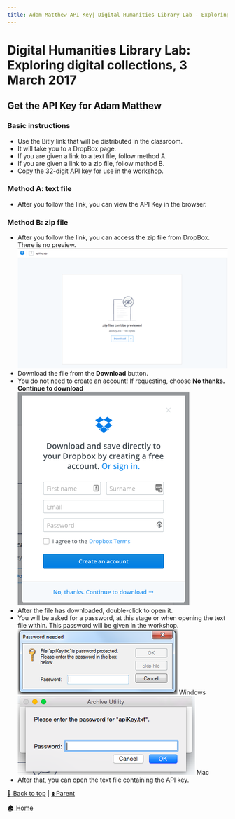 ```yaml
---
title: Adam Matthew API Key| Digital Humanities Library Lab - Exploring digital collections, 3 March 2017
---
```


# Digital Humanities Library Lab: Exploring digital collections, 3 March 2017
## Get the API Key for Adam Matthew

### Basic instructions
- Use the Bitly link that will be distributed in the classroom.
- It will take you to a DropBox page.
- If you are given a link to a text file, follow method A.
- If you are given a link to a zip file, follow method B.
- Copy the 32-digit API key for use in the workshop.

### Method A: text file
- After you follow the link, you can view the API Key in the browser.

### Method B: zip file
- After you follow the link, you can access the zip file from DropBox. There is no preview.
![DropBox no preview](img/ammo-122.png)
- Download the file from the __Download__ button. 
- You do not need to create an account! If requesting, choose __No thanks. Continue to download__
![DropBox skip password](img/ammo-124.png)
- After the file has downloaded, double-click to open it. 
- You will be asked for a password, at this stage or when opening the text file within. This password will be given in the workshop.
![Unzip password Windows](img/ammo-125.png) Windows
![Unzip password Mac](img/ammo-126.png) Mac
- After that, you can open the text file containing the API key.

[:arrow_up_small: Back to top](#basic-instructions) | [:arrow_double_up: Parent](ammo.html)

[:house: Home](/)